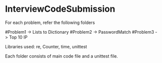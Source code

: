 # InterviewCodeSubmission

For each problem, refer the following folders

#Problem1 -> Lists to Dictionary
#Problem2 -> PasswordMatch
#Problem3 -> Top 10 IP

Libraries used:
re, Counter, time, unittest

Each folder consists of main code file and a unittest file.
